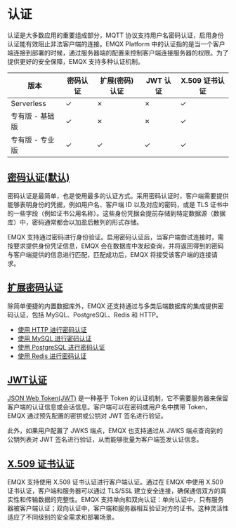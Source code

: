 # 认证

认证是大多数应用的重要组成部分，MQTT 协议支持用户名密码认证，启用身份认证能有效阻止非法客户端的连接。EMQX Platform 中的认证指的是当一个客户端连接到部署的时候，通过服务器端的配置来控制客户端连接服务器的权限。为了提供更好的安全保障，EMQX 支持多种认证机制。

| **版本**        | **密码认证** | **扩展(密码)认证** | **JWT 认证** | **X.509 证书认证** |
| --------------- | -------------------- | ------------------------------ | ------------------------ | --------------------------------- |
| Serverless |  ✓   | ✗         | ✗       |     ✓           |
| 专有版 - 基础版 | ✓     |  ✗    | ✗       |    ✓   |
| 专有版 - 专业版 | ✓     |  ✓    | ✓       |    ✓   |


## [密码认证(默认)](./default_auth.md)

密码认证是最简单，也是使用最多的认证方式。采用密码认证时，客户端需要提供能够表明身份的凭据，例如用户名、客户端 ID 以及对应的密码，或是 TLS 证书中的一些字段（例如证书公用名称）。这些身份凭据会提前存储到特定数据源（数据库）中，密码通常都会以加盐后散列的形式存储。

EMQX 支持通过密码进行身份验证。启用密码认证后，当客户端尝试连接时，需按要求提供身份凭证信息，EMQX 会在数据库中发起查询，并将返回得到的密码与客户端提供的信息进行匹配，匹配成功后，EMQX 将接受该客户端的连接请求。

## [扩展密码认证](./custom_auth.md)
除简单便捷的内置数据库外，EMQX 还支持通过与多类后端数据库的集成提供密码认证，包括 MySQL、PostgreSQL、Redis 和 HTTP。

- [使用 HTTP 进行密码认证](./http_auth.md)
- [使用 MySQL 进行密码认证](./mysql_auth.md)
- [使用 PostgreSQL 进行密码认证](./pgsql_auth.md)
- [使用 Redis 进行密码认证](./redis_auth.md)

## [JWT认证](./jwt_auth.md)
[JSON Web Token(JWT)](https://jwt.io/) 是一种基于 Token 的认证机制，它不需要服务器来保留客户端的认证信息或会话信息。客户端可以在密码或用户名中携带 Token，EMQX 通过预先配置的密钥或公钥对 JWT 签名进行验证。

此外，如果用户配置了 JWKS 端点，EMQX 也支持通过从 JWKS 端点查询到的公钥列表对 JWT 签名进行验证，从而能够批量为客户端签发认证信息。

## [X.509 证书认证](./tls_ssl.md)
EMQX 支持使用 X.509 证书认证进行客户端认证。通过在 EMQX 中使用 X.509 证书认证，客户端和服务器可以通过 TLS/SSL 建立安全连接，确保通信双方的真实性和传输数据的完整性。EMQX 支持单向和双向认证：单向认证中，只有服务器被客户端认证；双向认证中，客户端和服务器相互验证对方的证书。这种灵活性适应了不同级别的安全需求和部署场景。